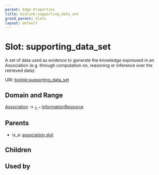 ```yaml
---
parent: Edge Properties
title: biolink:supporting_data_set
grand_parent: Slots
layout: default
---
```


# Slot: supporting_data_set


A set of data used as evidence to generate the knowledge expressed in an Association (e.g. through computation on, reasoning or inference over the retrieved data).

URI: [biolink:supporting_data_set](https://w3id.org/biolink/vocab/supporting_data_set)

## Domain and Range

[Association](Association.md) ->  <sub>0..\*</sub> [InformationResource](InformationResource.md)

## Parents

 *  is_a: [association slot](association_slot.md)

## Children


## Used by

